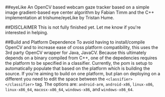 ##eyeLike
An OpenCV based webcam gaze tracker based on a simple image gradient-based eye center algorithm by Fabian Timm and the C++ implementation at trishume/eyeLike by Tristan Hume. 

##DISCLAIMER
This is not fully finished yet. Let me know if you're interested in helping.

##Build and Platform Dependence
To avoid having to install/compile OpenCV and to increase ease of cross platform compatibility, this uses the 3rd party OpenCV wrapper for Java, JavaCV. Because this ultimately depends on a binary compiled from C++, one of the depedencies requires the platform to be specified in a classifier. Currently, the pom is setup to automatically populate that based on the platform which is building the source. If you're aiming to build on one platform, but plan on deploying on a different you need to edit the space between the `<classifier></classifier>` tag. The options are: `android-arm`, `android-x86`, `linux-x86`, `linux-x86_64`, `macosx-x86_64`, `windows-x86`, and `windows-x86_64`.

